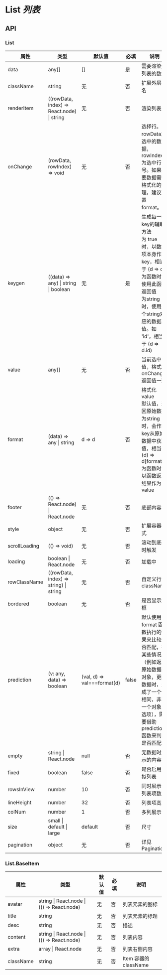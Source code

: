 # List *列表*

<example />

## API

### List

| 属性 | 类型 | 默认值 | 必填 | 说明 |
| --- | --- | --- | -- | --- |
| data | any[] | [] | 是 | 需要渲染成列表的数据 |
| className | string | 无 | 否 | 扩展外层类名 |
| renderItem | ((rowData, index) => React.node) \| string | 无 | 否 | 渲染列表 |
| onChange | (rowData, rowIndex) => void | 无 | 否 | 选择行。rowData为选中的数据，rowIndex为选中行号。如果需要数据需要格式化的处理，建议配置 format。 |
| keygen | ((data) => any) \| string \| boolean | 无 | 是 | 生成每一项key的辅助方法<br />为 true 时，以数据项本身作为key，相当于 (d => d)<br />为函数时，使用此函数返回值<br />为string时，使用这个string对应的数据值。如 'id'，相当于 (d => d.id) |
| value | any[] | 无 | 否 | 当前选中值，格式和 onChange 返回值一致 |
| format | (data) => any \| string | d => d | 否 | 格式化 value<br />默认值，返回原始数据<br />为string时，会作为key从原始数据中获取值，相当于 (d) => d\[format\]<br /> 为函数时，以函数返回结果作为 value |
| footer | (() => React.node) \| React.node | 无 | 否 | 底部内容 |
| style | object | 无 | 否 | 扩展容器样式 |
| scrollLoading | (() => void) | 无 | 否 | 滚动到底部时触发 |
| loading | boolean \| React.node | 无 | 否 | 加载中 |
| rowClassName | ((rowData, index) => string) \| string | 无 | 否 | 自定义行 className |
| bordered | boolean | 无 | 否 | 是否显示边框 |
| prediction | (v: any, data) => boolean | (val, d) => val===format(d) | false | 默认使用 format 函数执行的结果来比较是否匹配，在某些情况下（例如返回原始数据的对象，更新数据时，生成了一个值相同，非同一个对象的选项），需要借助 prediction 函数来判断是否匹配 |
| empty | string \| React.node | null | 否 | 无数据时展示的内容 |
| fixed | boolean | false | 否 | 是否启用虚拟列表 |
| rowsInView | number | 10 | 否 | 同时展示的列表项数量 |
| lineHeight | number | 32 | 否 | 列表项高度 |
| colNum | number | 1 | 否 | 多列展示 |
| size | small \| default \| large | default | 否 | 尺寸 |
| pagination | object | 无 | 否 | 详见 Pagination |

### List.BaseItem

| 属性 | 类型 | 默认值 | 必填 | 说明 |
| --- | --- | --- | -- | --- |
| avatar | string \| React.node \| (() => React.node) | 无 | 否 | 列表元素的图标 |
| title | string | 无 | 否 | 列表元素的标题 |
| desc | string | 无 | 否 | 描述 |
| content | string \| React.node \| (() => React.node) | 无 | 否 | 列表内容 |
| extra | array \| React.node | 无 | 否 | 列表右侧内容 |
| className | string | 无 | 否 | Item 容器的className |
